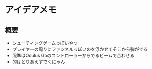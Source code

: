 # アイデアメモ

## 概要

* シューティングゲームっぽいやつ
* プレイヤーの周りにファンネルっぽいのを浮かせてそこから弾がでる
* 照準はOculus Goのコントローラーからでるビームで合わせる
* 的はとりあえずでくにゃん


